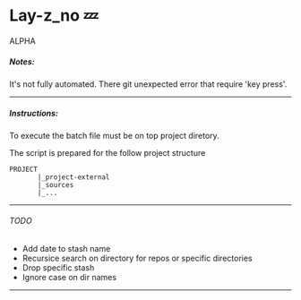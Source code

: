# Lay-z_no :zzz:

ALPHA

##### Notes:

It's not fully automated. There git unexpected error that require 'key press'.

---
##### Instructions:

To execute the batch file must be on top project diretory.

The script is prepared for the follow project structure
```
PROJECT
       |_project-external
       |_sources
       |_...
```
---
###### TODO

- Add date to stash name
- Recursice search on directory for repos or specific directories
- Drop specific stash
- Ignore case on dir names

---
